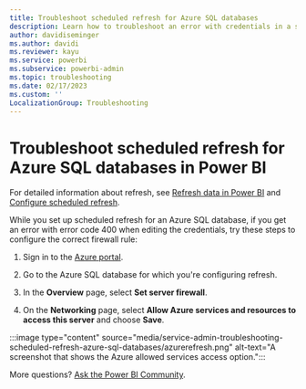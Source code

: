 ```yaml
---
title: Troubleshoot scheduled refresh for Azure SQL databases
description: Learn how to troubleshoot an error with credentials in a scheduled refresh for Azure SQL databases in Power BI.
author: davidiseminger
ms.author: davidi
ms.reviewer: kayu
ms.service: powerbi
ms.subservice: powerbi-admin
ms.topic: troubleshooting
ms.date: 02/17/2023
ms.custom: ''
LocalizationGroup: Troubleshooting
---
```


# Troubleshoot scheduled refresh for Azure SQL databases in Power BI

For detailed information about refresh, see [Refresh data in Power BI](refresh-data.md) and [Configure scheduled refresh](refresh-scheduled-refresh.md).

While you set up scheduled refresh for an Azure SQL database, if you get an error with error code 400 when editing the credentials, try these steps to configure the correct firewall rule:

1. Sign in to the [Azure portal](https://portal.azure.com).

1. Go to the Azure SQL database for which you're configuring refresh.

1. In the **Overview** page, select **Set server firewall**.

1. On the **Networking** page, select **Allow Azure services and resources to access this server** and choose **Save**.

:::image type="content" source="media/service-admin-troubleshooting-scheduled-refresh-azure-sql-databases/azurerefresh.png" alt-text="A screenshot that shows the Azure allowed services access option.":::

More questions? [Ask the Power BI Community](https://community.powerbi.com/).
